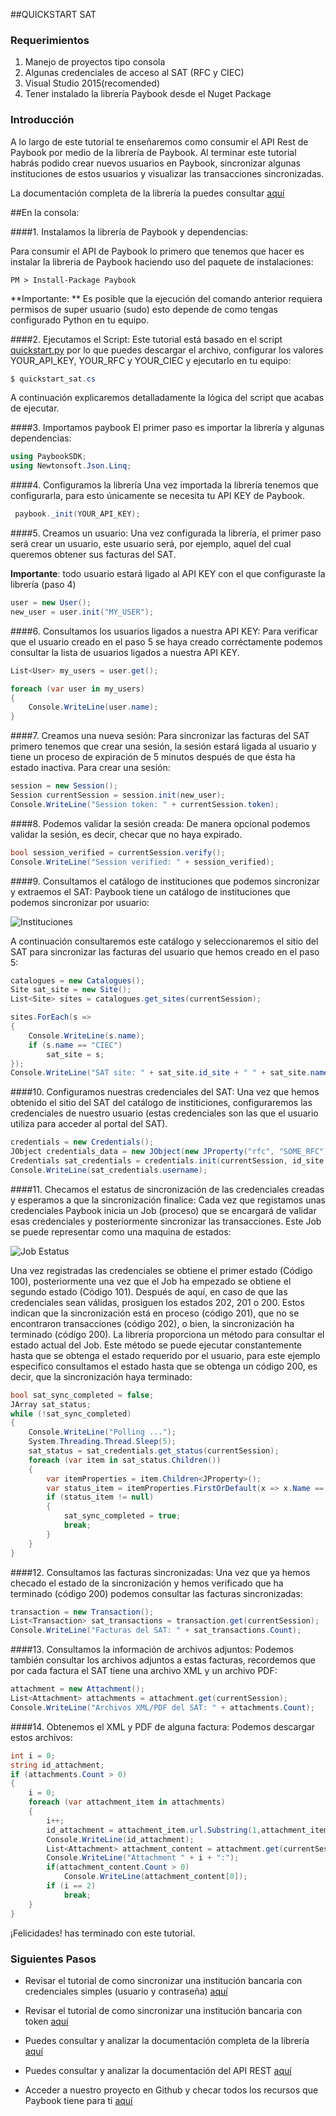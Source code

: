 
##QUICKSTART SAT

### Requerimientos

1. Manejo de proyectos tipo consola
2. Algunas credenciales de acceso al SAT (RFC y CIEC)
3. Visual Studio 2015(recomended)
4. Tener instalado la libreria Paybook desde el Nuget Package

### Introducción

A lo largo de este tutorial te enseñaremos como consumir el API Rest de Paybook por medio de la librería de Paybook. Al terminar este tutorial habrás podido crear nuevos usuarios en Paybook, sincronizar algunas instituciones de estos usuarios y visualizar las transacciones sincronizadas.

La documentación completa de la librería la puedes consultar [aquí](https://github.com/Paybook/sync-py/blob/master/readme.md) 

##En la consola:

####1. Instalamos la librería de Paybook y dependencias:

Para consumir el API de Paybook lo primero que tenemos que hacer es instalar la libreria de Paybook haciendo uso del paquete de instalaciones:

```
PM > Install-Package Paybook
```

**Importante: ** Es posible que la ejecución del comando anterior requiera permisos de super usuario (sudo) esto depende de como tengas configurado Python en tu equipo.

####2. Ejecutamos el Script:
Este tutorial está basado en el script [quickstart.py](https://github.com/Paybook/sync-py/blob/master/quickstart_sat.py) por lo que puedes descargar el archivo, configurar los valores YOUR_API_KEY, YOUR_RFC y YOUR_CIEC y ejecutarlo en tu equipo:

```C#
$ quickstart_sat.cs
```

A continuación explicaremos detalladamente la lógica del script que acabas de ejecutar.

####3. Importamos paybook
El primer paso es importar la librería y algunas dependencias:

```C#
using PaybookSDK;
using Newtonsoft.Json.Linq;
```

####4. Configuramos la librería
Una vez importada la librería tenemos que configurarla, para esto únicamente se necesita tu API KEY de Paybook.

```C#
 paybook._init(YOUR_API_KEY);
```

####5. Creamos un usuario:
Una vez configurada la librería, el primer paso será crear un usuario, este usuario será, por ejemplo, aquel del cual queremos obtener sus facturas del SAT.

**Importante**: todo usuario estará ligado al API KEY con el que configuraste la librería (paso 4)

```C#
user = new User();
new_user = user.init("MY_USER");
```

####6. Consultamos los usuarios ligados a nuestra API KEY:
Para verificar que el usuario creado en el paso 5 se haya creado corréctamente podemos consultar la lista de usuarios ligados a nuestra API KEY.

```C#
List<User> my_users = user.get();

foreach (var user in my_users)
{
	Console.WriteLine(user.name);
}
```

####7. Creamos una nueva sesión:
Para sincronizar las facturas del SAT primero tenemos que crear una sesión, la sesión estará ligada al usuario y tiene un proceso de expiración de 5 minutos después de que ésta ha estado inactiva. Para crear una sesión:

```C#
session = new Session();
Session currentSession = session.init(new_user);
Console.WriteLine("Session token: " + currentSession.token);
```

####8. Podemos validar la sesión creada:
De manera opcional podemos validar la sesión, es decir, checar que no haya expirado.

```C#
bool session_verified = currentSession.verify();
Console.WriteLine("Session verified: " + session_verified);
```

####9. Consultamos el catálogo de instituciones que podemos sincronizar y extraemos el SAT:
Paybook tiene un catálogo de instituciones que podemos sincronizar por usuario:

![Instituciones](https://github.com/Paybook/sync-py/blob/master/sites.png "Instituciones")

A continuación consultaremos este catálogo y seleccionaremos el sitio del SAT para sincronizar las facturas del usuario que hemos creado en el paso 5:

```C#
catalogues = new Catalogues();
Site sat_site = new Site();
List<Site> sites = catalogues.get_sites(currentSession);

sites.ForEach(s =>
{
	Console.WriteLine(s.name);
	if (s.name == "CIEC")
		sat_site = s;
});
Console.WriteLine("SAT site: " + sat_site.id_site + " " + sat_site.name);
```

####10. Configuramos nuestras credenciales del SAT:
Una vez que hemos obtenido el sitio del SAT del catálogo de institiciones, configuraremos las credenciales de nuestro usuario (estas credenciales son las que el usuario utiliza para acceder al portal del SAT).

```C#
credentials = new Credentials();
JObject credentials_data = new JObject(new JProperty("rfc", "SOME_RFC"), new JProperty("password", "SOME_CIEC"));
Credentials sat_credentials = credentials.init(currentSession, id_site: sat_site.id_site, credentials: credentials_data);
Console.WriteLine(sat_credentials.username);
```

####11. Checamos el estatus de sincronización de las credenciales creadas y esperamos a que la sincronización finalice:
Cada vez que registamos unas credenciales Paybook inicia un Job (proceso) que se encargará de validar esas credenciales y posteriormente sincronizar las transacciones. Este Job se puede representar como una maquina de estados:

![Job Estatus](https://github.com/Paybook/sync-py/blob/master/normal.png "Job Estatus")

Una vez registradas las credenciales se obtiene el primer estado (Código 100), posteriormente una vez que el Job ha empezado se obtiene el segundo estado (Código 101). Después de aquí, en caso de que las credenciales sean válidas, prosiguen los estados 202, 201 o 200. Estos indican que la sincronización está en proceso (código 201), que no se encontraron transacciones (código 202), o bien, la sincronización ha terminado (código 200). La librería proporciona un método para consultar el estado actual del Job. Este método se puede ejecutar constantemente hasta que se obtenga el estado requerido por el usuario, para este ejemplo especifico consultamos el estado hasta que se obtenga un código 200, es decir, que la sincronización haya terminado:

```C#
bool sat_sync_completed = false;
JArray sat_status;
while (!sat_sync_completed)
{
	Console.WriteLine("Polling ...");
	System.Threading.Thread.Sleep(5);
	sat_status = sat_credentials.get_status(currentSession);
	foreach (var item in sat_status.Children())
	{
		var itemProperties = item.Children<JProperty>();
		var status_item = itemProperties.FirstOrDefault(x => x.Name == "code" && x.Value.ToString() == "200");
		if (status_item != null)
		{
			sat_sync_completed = true;
			break;
		}
	}
}
```

####12. Consultamos las facturas sincronizadas:
Una vez que ya hemos checado el estado de la sincronización y hemos verificado que ha terminado (código 200) podemos consultar las facturas sincronizadas:
```C#
transaction = new Transaction();
List<Transaction> sat_transactions = transaction.get(currentSession);
Console.WriteLine("Facturas del SAT: " + sat_transactions.Count);
```

####13. Consultamos la información de archivos adjuntos:
Podemos también consultar los archivos adjuntos a estas facturas, recordemos que por cada factura el SAT tiene una archivo XML y un archivo PDF:
```C#
attachment = new Attachment();
List<Attachment> attachments = attachment.get(currentSession);
Console.WriteLine("Archivos XML/PDF del SAT: " + attachments.Count);
```

####14. Obtenemos el XML y PDF de alguna factura:
Podemos descargar estos archivos:
```C#
int i = 0;
string id_attachment;
if (attachments.Count > 0)
{
	i = 0;
	foreach (var attachment_item in attachments)
	{
		i++;
		id_attachment = attachment_item.url.Substring(1,attachment_item.url.Length -1);
		Console.WriteLine(id_attachment);
		List<Attachment> attachment_content = attachment.get(currentSession, id_attachment: id_attachment);
		Console.WriteLine("Attachment " + i + ":");
		if(attachment_content.Count > 0)
			Console.WriteLine(attachment_content[0]);
		if (i == 2)
			break;
	}
}
```

¡Felicidades! has terminado con este tutorial. 

### Siguientes Pasos

- Revisar el tutorial de como sincronizar una institución bancaria con credenciales simples (usuario y contraseña) [aquí](https://github.com/Paybook/sync-py/blob/master/quickstart_normal_bank.md)

- Revisar el tutorial de como sincronizar una institución bancaria con token [aquí](https://github.com/Paybook/sync-py/blob/master/quickstart_token_bank.md)

- Puedes consultar y analizar la documentación completa de la librería [aquí](https://github.com/Paybook/sync-py/blob/master/readme.md)

- Puedes consultar y analizar la documentación del API REST [aquí](https://www.paybook.com/sync/docs#api-Overview)

- Acceder a nuestro proyecto en Github y checar todos los recursos que Paybook tiene para ti [aquí](https://github.com/Paybook)


























